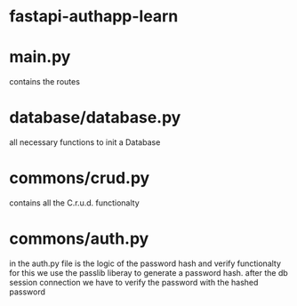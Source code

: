 # fastapi-authapp-learn


# main.py
contains the routes


# database/database.py
all necessary functions to init a Database 

# commons/crud.py
contains all the C.r.u.d. functionalty

# commons/auth.py
in the auth.py file is the logic of the password hash and verify functionalty 
for this we use the passlib liberay to generate a password hash.
after the db session connection we have to verify the password with the hashed password

